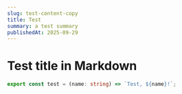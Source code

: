 ```yaml
---
slug: test-content-copy
title: Test
summary: a test summary
publishedAt: 2025-09-29
---
```


# Test title in Markdown

```ts
export const test = (name: string) => `Test, ${name}!`;
```
